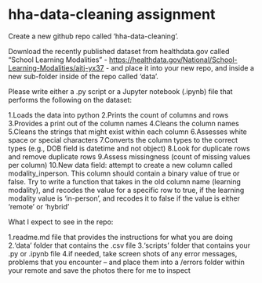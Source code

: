 # hha-data-cleaning assignment

Create a new github repo called ‘hha-data-cleaning’.

Download the recently published dataset from healthdata.gov called “School Learning Modalities” - https://healthdata.gov/National/School-Learning-Modalities/aitj-yx37 - and place it into your new repo, and inside a new sub-folder inside of the repo
called ‘data’.

Please write either a .py script
or a Jupyter notebook (.ipynb) file that performs the following on the dataset:

1.Loads the data into python
2.Prints the count of columns and rows
3.Provides a print out of the column names
4.Cleans the column names
5.Cleans the strings that might exist within each column
6.Assesses white space or special characters
7.Converts the column types to the correct types (e.g., DOB field is datetime and not object)
8.Look for duplicate rows and remove duplicate rows
9.Assess missingness (count of missing values per column)
10.New data field: attempt to create a new column called modality_inperson.  This column should contain a binary value of true or false. Try to write a function that takes in the old column name (learning modality), and recodes the value for a specific row to true, if the learning modality value is ‘in-person’, and recodes it to false if the value is either ‘remote’ or ‘hybrid’


What I expect to see in the repo:

1.readme.md file that provides the instructions for what you are doing
2.‘data’ folder that contains the .csv file
3.‘scripts’ folder that contains your .py or .ipynb file
4.if needed, take screen shots of any error messages, problems that you encounter – and place them into a /errors folder within your remote and save the photos there for me to inspect

